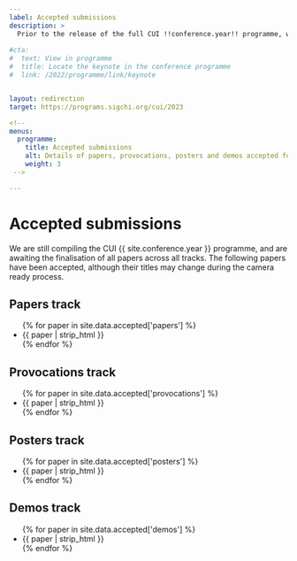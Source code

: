 ```yaml
---
label: Accepted submissions
description: >
  Prior to the release of the full CUI !!conference.year!! programme, we have made avaialble titles of accepted submissions that will be prrsented at CUI this year.
  
#cta:
#  text: View in programme
#  title: Locate the keynote in the conference programme
#  link: /2022/programme/link/keynote


layout: redirection
target: https://programs.sigchi.org/cui/2023

<!-- 
menus:
  programme:
    title: Accepted submissions
    alt: Details of papers, provocations, posters and demos accepted for publication at CUI !!conference.year!!
    weight: 3
 -->

---
```


# Accepted submissions

We are still compiling the CUI {{ site.conference.year }} programme, and are awaiting the finalisation of all papers across all tracks. The following papers have been accepted, although their titles may change during the camera ready process.

## Papers track

<ul>{% for paper in site.data.accepted['papers'] %}
<li>{{ paper | strip_html }}</li>
{% endfor %}</ul>

## Provocations track

<ul>{% for paper in site.data.accepted['provocations'] %}
<li>{{ paper | strip_html }}</li>
{% endfor %}</ul>

## Posters track

<ul>{% for paper in site.data.accepted['posters'] %}
<li>{{ paper | strip_html }}</li>
{% endfor %}</ul>

## Demos track

<ul>{% for paper in site.data.accepted['demos'] %}
<li>{{ paper | strip_html }}</li>
{% endfor %}</ul>
